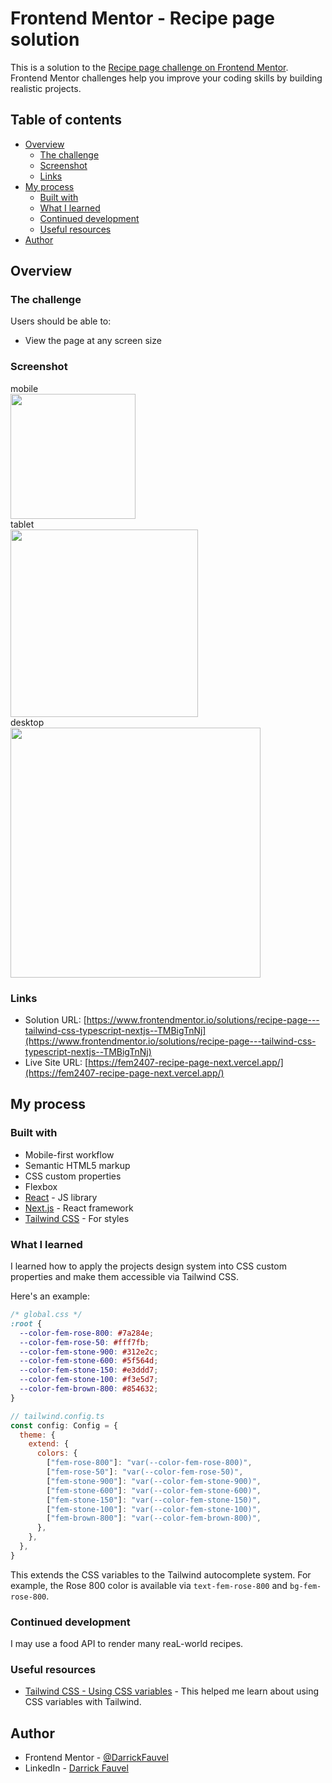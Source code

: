 # Frontend Mentor - Recipe page solution

This is a solution to the [Recipe page challenge on Frontend Mentor](https://www.frontendmentor.io/challenges/recipe-page-KiTsR8QQKm). Frontend Mentor challenges help you improve your coding skills by building realistic projects.

## Table of contents

- [Overview](#overview)
  - [The challenge](#the-challenge)
  - [Screenshot](#screenshot)
  - [Links](#links)
- [My process](#my-process)
  - [Built with](#built-with)
  - [What I learned](#what-i-learned)
  - [Continued development](#continued-development)
  - [Useful resources](#useful-resources)
- [Author](#author)

## Overview

### The challenge

Users should be able to:

- View the page at any screen size

### Screenshot

mobile<br>
<img src="https://github.com/DarrickFauvel/fem2407-recipe-page-next/blob/main/screenshot-mobile.png?raw=true" width="200" />
<br>
tablet<br>
<img src="https://github.com/DarrickFauvel/fem2407-recipe-page-next/blob/main/screenshot-tablet.png?raw=true" width="300" />
<br>
desktop<br>
<img src="https://github.com/DarrickFauvel/fem2407-recipe-page-next/blob/main/screenshot-desktop.png?raw=true" width="400" />

### Links

- Solution URL: [https://www.frontendmentor.io/solutions/recipe-page---tailwind-css-typescript-nextjs--TMBigTnNj](https://www.frontendmentor.io/solutions/recipe-page---tailwind-css-typescript-nextjs--TMBigTnNj)
- Live Site URL: [https://fem2407-recipe-page-next.vercel.app/](https://fem2407-recipe-page-next.vercel.app/)

## My process

### Built with

- Mobile-first workflow
- Semantic HTML5 markup
- CSS custom properties
- Flexbox
- [React](https://reactjs.org/) - JS library
- [Next.js](https://nextjs.org/) - React framework
- [Tailwind CSS](https://tailwindcss.com/) - For styles

### What I learned

I learned how to apply the projects design system into CSS custom properties and make them accessible via Tailwind CSS.

Here's an example:

```css
/* global.css */
:root {
  --color-fem-rose-800: #7a284e;
  --color-fem-rose-50: #fff7fb;
  --color-fem-stone-900: #312e2c;
  --color-fem-stone-600: #5f564d;
  --color-fem-stone-150: #e3ddd7;
  --color-fem-stone-100: #f3e5d7;
  --color-fem-brown-800: #854632;
}
```

```javascript
// tailwind.config.ts
const config: Config = {
  theme: {
    extend: {
      colors: {
        ["fem-rose-800"]: "var(--color-fem-rose-800)",
        ["fem-rose-50"]: "var(--color-fem-rose-50)",
        ["fem-stone-900"]: "var(--color-fem-stone-900)",
        ["fem-stone-600"]: "var(--color-fem-stone-600)",
        ["fem-stone-150"]: "var(--color-fem-stone-150)",
        ["fem-stone-100"]: "var(--color-fem-stone-100)",
        ["fem-brown-800"]: "var(--color-fem-brown-800)",
      },
    },
  },
}
```

This extends the CSS variables to the Tailwind autocomplete system. For example, the Rose 800 color is available via `text-fem-rose-800` and `bg-fem-rose-800`.

### Continued development

I may use a food API to render many reaL-world recipes.

### Useful resources

- [Tailwind CSS - Using CSS variables](https://tailwindcss.com/docs/customizing-colors#using-css-variables) - This helped me learn about using CSS variables with Tailwind.

## Author

- Frontend Mentor - [@DarrickFauvel](https://www.frontendmentor.io/profile/DarrickFauvel)
- LinkedIn - [Darrick Fauvel](https://www.linkedin.com/in/darrickfauvel/)
